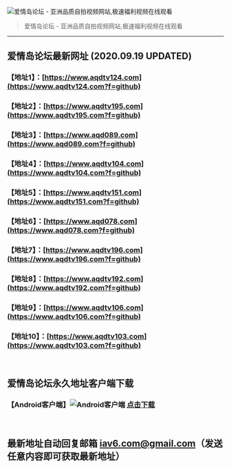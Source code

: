 ![爱情岛论坛 - 亚洲品质自拍视频网站,极速福利视频在线观看](http://ww1.sinaimg.cn/large/007drMcOgy1g5i6x3ua0xj30eg0393yo.jpg)
> 爱情岛论坛 - 亚洲品质自拍视频网站,极速福利视频在线观看

---

## 爱情岛论坛最新网址 (2020.09.19 UPDATED)
### 【地址1】：[https://www.aqdtv124.com](https://www.aqdtv124.com?f=github)
### 【地址2】：[https://www.aqdtv195.com](https://www.aqdtv195.com?f=github)
### 【地址3】：[https://www.aqd089.com](https://www.aqd089.com?f=github)
### 【地址4】：[https://www.aqdtv104.com](https://www.aqdtv104.com?f=github)
### 【地址5】：[https://www.aqdtv151.com](https://www.aqdtv151.com?f=github)
### 【地址6】：[https://www.aqd078.com](https://www.aqd078.com?f=github)
### 【地址7】：[https://www.aqdtv196.com](https://www.aqdtv196.com?f=github)
### 【地址8】：[https://www.aqdtv192.com](https://www.aqdtv192.com?f=github)
### 【地址9】：[https://www.aqdtv106.com](https://www.aqdtv106.com?f=github)
### 【地址10】：[https://www.aqdtv103.com](https://www.aqdtv103.com?f=github)
<br>

## 爱情岛论坛永久地址客户端下载
### 【Android客户端】![Android客户端](https://ww1.sinaimg.cn/large/007drMcOgy1fzljgv278jj300f00ia9t.jpg) [点击下载](https://cdn.jinfu.love/app/aqdlt_android_0828.apk)

<br>

## 最新地址自动回复邮箱 [iav6.com@gmail.com](mailto:iav6.com@gmail.com)（发送任意内容即可获取最新地址）
